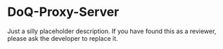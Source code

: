 DoQ-Proxy-Server
================

Just a silly placeholder description. If you have found this as a reviewer, please ask the developer to replace it.
